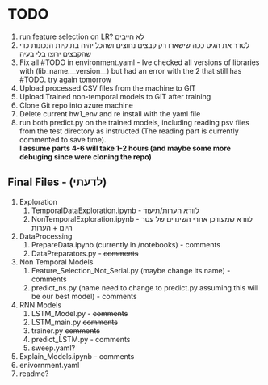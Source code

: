 <h1> TODO </h1>
<ol>
<li> run feature selection on LR? לא חייבים</li>
<li> לסדר את הגיט ככה שישארו רק קבצים נחוצים ושהכל יהיה בתיקיות הנכונות כדי שהקבצים ירוצו בלי בעיה
</li>
<li> Fix all #TODO in environment.yaml - Ive checked all versions of libraries with (lib_name.__version__) but had an error with the 2 that still has #TODO. try again tomorrow
</li>
<li> Upload processed CSV files from the machine to GIT </li>
<li> Upload Trained non-temporal models to GIT after training </li>
<li> Clone Git repo into azure machine </li>
<li> Delete current hw1_env and re install with the yaml file </li>
<li>  run both predict.py on the trained models, including reading psv files from the test directory as instructed
(The reading part is currently commented to save time). <br>
<b>  I assume parts 4-6 will take 1-2 hours (and maybe some more debuging since were cloning the repo)</b>
</li>
</ol>
<h2>Final Files - (לדעתי) </h2>
<ol>
<li>
Exploration
<ol> 
<li>
TemporalDataExploration.ipynb - לוודא הערות/תיעוד
</li>
<li>
NonTemporalExploration.ipynb -  לוודא שמעודכן אחרי השינויים של עטר היום + הערות
</li>
</ol>
<li>
DataProcessing
<ol>
<li>
PrepareData.ipynb (currently in /notebooks) - comments
</li>
<li>
DataPreparators.py - <s>comments </s></li> 
</ol>
</li>
<li> Non Temporal Models
<ol>
<li>
Feature_Selection_Not_Serial.py (maybe change its name) - comments
</li>
<li>
predict_ns.py (name need to change to predict.py assuming this will be our best model) - comments
</li>
</ol>
</li>
<li> RNN Models
<ol>
<li> LSTM_Model.py - <s>comments </s> </li>
<li> LSTM_main.py  <s>comments </s>  </li>
<li> trainer.py  <s>comments </s> </li>
<li>predict_LSTM.py - comments</li>
<li>sweep.yaml? </li>
</ol>
</li>
<li> Explain_Models.ipynb - comments </li>
<li> enivornment.yaml </li>
<li> readme? </li>
</ol>